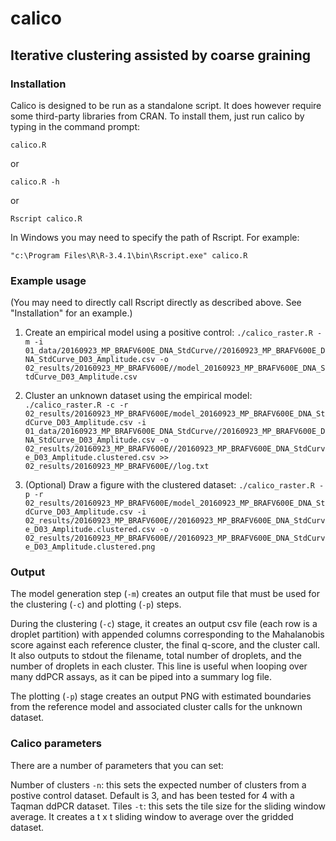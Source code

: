 # calico
## Iterative clustering assisted by coarse graining

### Installation

Calico is designed to be run as a standalone script. It does however require some third-party libraries from CRAN. To install them, just run calico by typing in the command prompt:

`calico.R`

or

`calico.R -h`

or

`Rscript calico.R`

In Windows you may need to specify the path of Rscript. For example:

`"c:\Program Files\R\R-3.4.1\bin\Rscript.exe" calico.R`

### Example usage

(You may need to directly call Rscript directly as described above. See "Installation" for an example.)

1. Create an empirical model using a positive control:
`./calico_raster.R -m -i 01_data/20160923_MP_BRAFV600E_DNA_StdCurve//20160923_MP_BRAFV600E_DNA_StdCurve_D03_Amplitude.csv -o 02_results/20160923_MP_BRAFV600E//model_20160923_MP_BRAFV600E_DNA_StdCurve_D03_Amplitude.csv`

2. Cluster an unknown dataset using the empirical model:
`./calico_raster.R -c -r 02_results/20160923_MP_BRAFV600E/model_20160923_MP_BRAFV600E_DNA_StdCurve_D03_Amplitude.csv -i 01_data/20160923_MP_BRAFV600E_DNA_StdCurve//20160923_MP_BRAFV600E_DNA_StdCurve_D03_Amplitude.csv -o 02_results/20160923_MP_BRAFV600E//20160923_MP_BRAFV600E_DNA_StdCurve_D03_Amplitude.clustered.csv >> 02_results/20160923_MP_BRAFV600E//log.txt`

3. (Optional) Draw a figure with the clustered dataset:
`./calico_raster.R -p -r 02_results/20160923_MP_BRAFV600E/model_20160923_MP_BRAFV600E_DNA_StdCurve_D03_Amplitude.csv -i 02_results/20160923_MP_BRAFV600E//20160923_MP_BRAFV600E_DNA_StdCurve_D03_Amplitude.clustered.csv -o 02_results/20160923_MP_BRAFV600E//20160923_MP_BRAFV600E_DNA_StdCurve_D03_Amplitude.clustered.png`

### Output

The model generation step (`-m`) creates an output file that must be used for the clustering (`-c`) and plotting (`-p`) steps.

During the clustering (`-c`) stage, it creates an output csv file (each row is a droplet partition) with appended columns corresponding to the Mahalanobis score against each reference cluster, the final q-score, and the cluster call. It also outputs to stdout the filename, total number of droplets, and the number of droplets in each cluster. This line is useful when looping over many ddPCR assays, as it can be piped into a summary log file.

The plotting (`-p`) stage creates an output PNG with estimated boundaries from the reference model and associated cluster calls for the unknown dataset.

### Calico parameters

There are a number of parameters that you can set:

Number of clusters `-n`: this sets the expected number of clusters from a postive control dataset. Default is 3, and has been tested for 4 with a Taqman ddPCR dataset.
Tiles `-t`: this sets the tile size for the sliding window average. It creates a t x t sliding window to average over the gridded dataset.

